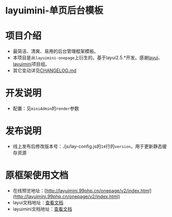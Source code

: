 layuimini-单页后台模板
===============

# 项目介绍

- 最简洁、清爽、易用的后台管理框架模板。
- 本项目是从`layuimini-onepage`上衍生的，基于layui2.5.*开发。感谢[layui](https://github.com/sentsin/layui/)、[layuimini](https://github.com/zhongshaofa/layuimini)项目组。
- 其它变动详见[CHANGELOG.md](./CHANGELOG.md)


# 开发说明

- 配置：见`miniAdmin`的`render`参数


# 发布说明

- 线上发布后修改版本号：./js/lay-config.js的`14`行的`version`，用于更新静态缓存资源


# 原框架使用文档

- 在线预览地址：[http://layuimini.99php.cn/onepage/v2/index.html](http://layuimini.99php.cn/onepage/v2/index.html)
- layui文档地址：[查看文档](https://www.layui.com/doc/)
- layuimini文档地址：[查看文档](http://layuimini.99php.cn/docs/)
